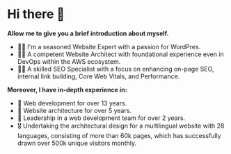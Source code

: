 # Hi there 👋

**Allow me to give you a brief introduction about myself.**
- 👨‍💻 I'm a seasoned Website Expert with a passion for WordPres.
- 👷‍♂️ A competent Website Architect with foundational experience even in DevOps within the AWS ecosystem.
- 👨‍🏫 A skilled SEO Specialist with a focus on enhancing on-page SEO, internal link building, Core Web Vitals, and Performance.

**Moreover, I have in-depth experience in:**
- 🥇 Web development for over 13 years.
- 🥈 Website architecture for over 5 years.
- 🥉 Leadership in a web development team for over 2 years.
- 🎖️ Undertaking the architectural design for a multilingual website with 28 languages, consisting of more than 60k pages, which has successfully drawn over 500k unique visitors monthly.
